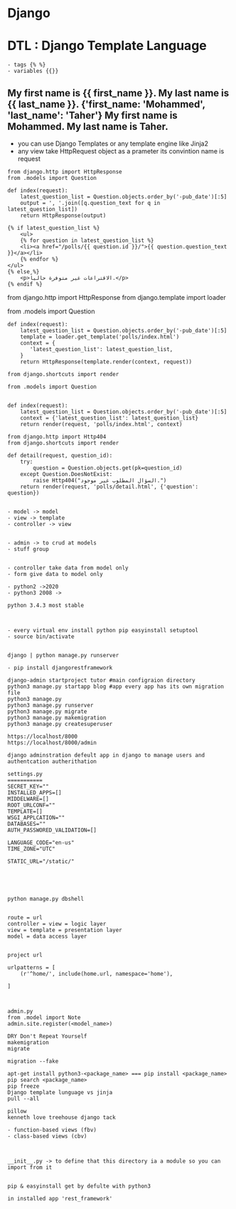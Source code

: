 Django
===
# DTL : Django Template Language
    - tags {% %}
    - variables {{}}

My first name is {{ first_name }}. My last name is {{ last_name }}.
{'first_name: 'Mohammed', 'last_name': 'Taher'}
My first name is Mohammed. My last name is Taher.
---
- you can use Django Templates or any template engine like Jinja2
- any view take HttpRequest object as a prameter its convintion name is request

```Django
from django.http import HttpResponse
from .models import Question

def index(request):
    latest_question_list = Question.objects.order_by('-pub_date')[:5]
    output = ', '.join([q.question_text for q in latest_question_list])
    return HttpResponse(output)
```
```Django
{% if latest_question_list %}
    <ul>
    {% for question in latest_question_list %}
    <li><a href="/polls/{{ question.id }}/">{{ question.question_text }}</a></li>
    {% endfor %}
</ul>
{% else %}
    <p>الاقتراعات غير متوفرة حالياً.</p>
{% endif %}
```



from django.http import HttpResponse
from django.template import loader

from .models import Question

```Django
def index(request):
    latest_question_list = Question.objects.order_by('-pub_date')[:5]
    template = loader.get_template('polls/index.html')
    context = {
       'latest_question_list': latest_question_list,
    }
    return HttpResponse(template.render(context, request))
```

```Django
from django.shortcuts import render

from .models import Question


def index(request):
    latest_question_list = Question.objects.order_by('-pub_date')[:5]
    context = {'latest_question_list': latest_question_list}
    return render(request, 'polls/index.html', context)
```


```Django
from django.http import Http404
from django.shortcuts import render

def detail(request, question_id):
    try:
        question = Question.objects.get(pk=question_id)
    except Question.DoesNotExist:
        raise Http404("السؤال المطلوب غير موجود.")
    return render(request, 'polls/detail.html', {'question': question})


- model -> model
- view -> template
- controller -> view


- admin -> to crud at models
- stuff group


- controller take data from model only
- form give data to model only

- python2 ->2020
- python3 2008 ->

python 3.4.3 most stable



- every virtual env install python pip easyinstall setuptool
- source bin/activate


django | python manage.py runserver

- pip install djangorestframework

django-admin startproject tutor #main configraion directory
python3 manage.py startapp blog #app every app has its own migration file
python3 manage.py
python3 manage.py runserver
python3 manage.py migrate
python3 manage.py makemigration
python3 manage.py createsuperuser

https://localhost/8000
https://localhost/8000/admin

django adminstration defeult app in django to manage users and authentcation autherithation

settings.py
===========
SECRET_KEY=""
INSTALLED_APPS=[]
MIDDELWARE=[]
ROOT_URLCONF=""
TEMPLATE=[]
WSGI_APPLCATION=""
DATABASES=""
AUTH_PASSWORED_VALIDATION=[]

LANGUAGE_CODE="en-us"
TIME_ZONE="UTC"

STATIC_URL="/static/"





python manage.py dbshell


route = url
controller = view = logic layer
view = template = presentation layer
model = data access layer


project url

urlpatterns = [
    (r'^home/', include(home.url, namespace='home'),

]



admin.py
from .model import Note
admin.site.register(<model_name>)

DRY Don't Repeat Yourself
makemigration
migrate

migration --fake

apt-get install python3-<package_name> === pip install <package_name>
pip search <package_name>
pip freeze
Django template lunguage vs jinja
pull --all

pillow
kenneth love treehouse django tack

- function-based views (fbv)
- class-based views (cbv)



__init__.py -> to define that this directory ia a module so you can import from it


pip & easyinstall get by defulte with python3

in installed app 'rest_framework'